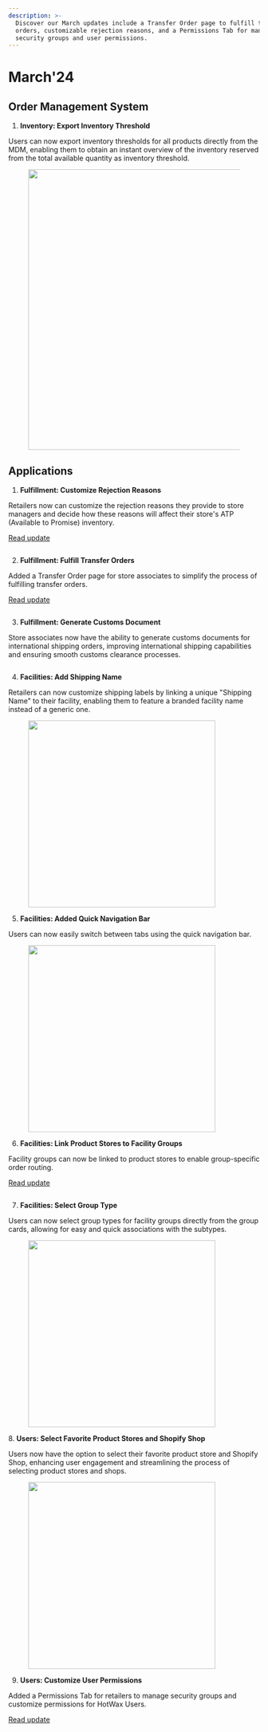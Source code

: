 ```yaml
---
description: >-
  Discover our March updates include a Transfer Order page to fulfill transfer
  orders, customizable rejection reasons, and a Permissions Tab for managing
  security groups and user permissions.
---
```


# March'24

## Order Management System

1. **Inventory: Export Inventory Threshold**

Users can now export inventory thresholds for all products directly from the MDM, enabling them to obtain an instant overview of the inventory reserved from the total available quantity as inventory threshold.

<figure><img src="https://www.hotwax.co/hs-fs/hubfs/Export%20Inventory%20Threshold.png?width=2000&#x26;name=Export%20Inventory%20Threshold.png" alt="" width="563"><figcaption></figcaption></figure>

## Applications

1. **Fulfillment: Customize Rejection Reasons**

Retailers now can customize the rejection reasons they provide to store managers and decide how these reasons will affect their store's ATP (Available to Promise) inventory.

[Read update](https://www.hotwax.co/product-updates/customize-rejection-reasons)

<figure><img src="https://www.hotwax.co/hubfs/Rejection%20Reasons.png" alt=""><figcaption></figcaption></figure>



2. **Fulfillment: Fulfill Transfer Orders**

Added a Transfer Order page for store associates to simplify the process of fulfilling transfer orders.

[Read update](https://www.hotwax.co/product-updates/fulfill-transfer-orders)

<figure><img src="https://www.hotwax.co/hubfs/Transfer%20Orders.png" alt=""><figcaption></figcaption></figure>

3. **Fulfillment: Generate Customs Document**

Store associates now have the ability to generate customs documents for international shipping orders, improving international shipping capabilities and ensuring smooth customs clearance processes.

<figure><img src="https://www.hotwax.co/hs-fs/hubfs/Customs%20Document.png?width=2000&#x26;name=Customs%20Document.png" alt=""><figcaption></figcaption></figure>

4. **Facilities: Add Shipping Name**

Retailers can now customize shipping labels by linking a unique "Shipping Name" to their facility, enabling them to feature a branded facility name instead of a generic one.

<figure><img src="https://www.hotwax.co/hs-fs/hubfs/Shipping%20Name.png?width=1070&#x26;height=449&#x26;name=Shipping%20Name.png" alt="" width="375"><figcaption></figcaption></figure>

5. **Facilities: Added Quick Navigation Bar**

Users can now easily switch between tabs using the quick navigation bar.

<figure><img src="https://www.hotwax.co/hs-fs/hubfs/Tab%20Navigation.png?width=1521&#x26;height=249&#x26;name=Tab%20Navigation.png" alt="" width="375"><figcaption></figcaption></figure>

6. **Facilities: Link Product Stores to Facility Groups**

Facility groups can now be linked to product stores to enable group-specific order routing.

[Read update](https://www.hotwax.co/product-updates/link-product-store-with-facility-groups)

<figure><img src="https://www.hotwax.co/hubfs/Link%20Product%20Store.png" alt=""><figcaption></figcaption></figure>

7. **Facilities: Select Group Type**

Users can now select group types for facility groups directly from the group cards, allowing for easy and quick associations with the subtypes.

<figure><img src="https://www.hotwax.co/hs-fs/hubfs/Select%20Group%20Type.png?width=1202&#x26;height=1098&#x26;name=Select%20Group%20Type.png" alt="" width="375"><figcaption></figcaption></figure>

8\. **Users: Select Favorite Product Stores and Shopify Shop**

Users now have the option to select their favorite product store and Shopify Shop, enhancing user engagement and streamlining the process of selecting product stores and shops.

<figure><img src="https://www.hotwax.co/hs-fs/hubfs/Favourite%20Product%20Store.png?width=1304&#x26;height=762&#x26;name=Favourite%20Product%20Store.png" alt="" width="375"><figcaption></figcaption></figure>

9. **Users: Customize User Permissions**

Added a Permissions Tab for retailers to manage security groups and customize permissions for HotWax Users.

[Read update](https://www.hotwax.co/product-updates/customize-user-permissions)

<figure><img src="https://www.hotwax.co/hubfs/User%20Permissions.png" alt=""><figcaption></figcaption></figure>
